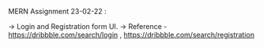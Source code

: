 
MERN Assignment 23-02-22 :

-> Login and Registration form UI.
-> Reference - https://dribbble.com/search/login , https://dribbble.com/search/registration